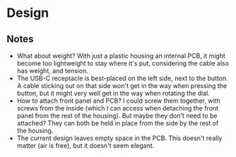 # Design

## Notes

- What about weight?
  With just a plastic housing an internal PCB, it might become too lightweight to stay where it's put, considering the cable also has weight, and tension.
- The USB-C receptacle is best-placed on the left side, next to the button.
  A cable sticking out on that side won't get in the way when pressing the button, but it might very well get in the way when rotating the dial.
- How to attach front panel and PCB?
  I could screw them together, with screws from the inside (which I can access when detaching the front panel from the rest of the housing). But maybe they don't need to be attached? They can both be held in place from the side by the rest of the housing.
- The current design leaves empty space in the PCB.
  This doesn't really matter (air is free), but it doesn't seem elegant.
